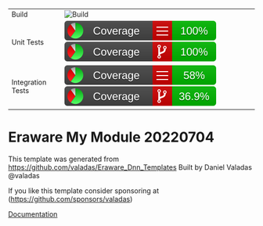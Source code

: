 ﻿|               |               |
|:- |:- |
| Build | ![Build](https://github.com/valadas/MyModule20220704/actions/workflows/Build.yml/badge.svg) |
| Unit Tests | ![Line Test Coverage](.github/badges/UnitTests/badge_linecoverage.svg) ![Branch Test Coverage](.github/badges/UnitTests/badge_branchcoverage.svg) |
| Integration Tests | ![Integration Tests Line Coverage](.github/badges/IntegrationTests/badge_linecoverage.svg) ![Integration Tests Branch Coverage](.github/badges/IntegrationTests/badge_branchcoverage.svg)

# Eraware My Module 20220704

This template was generated from https://github.com/valadas/Eraware_Dnn_Templates
Built by Daniel Valadas @valadas

If you like this template consider sponsoring at (https://github.com/sponsors/valadas)

[Documentation](https://valadas.github.io/MyModule20220704/index.html)
